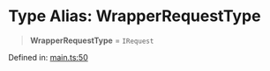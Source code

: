 # Type Alias: WrapperRequestType

> **WrapperRequestType** = `IRequest`

Defined in: [main.ts:50](https://github.com/kaibun/appwrite-fn-router/blob/632bab995e95fbe510b35267238c9feb183fa048/src/main.ts#L50)
